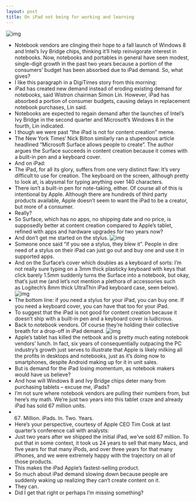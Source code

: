 ```yaml
---
layout: post
title: On iPad not being for working and learning
---
```

![img](http://media.idownloadblog.com/wp-content/uploads/2012/06/iPad-avert-Do-It-All-business.jpg)
* Notebook vendors are clinging their hope to a fall launch of Windows 8 and Intel’s Ivy Bridge chips, thinking it’ll help reinvigorate interest in notebooks. Now, notebooks and portables in general have seen modest, single-digit growth in the past two years because a portion of the consumers’ budget has been absorbed due to iPad demand. So, what gives?
* I like this paragraph in a DigiTimes story from this morning:
* iPad has created new demand instead of eroding existing demand for notebooks, said Wistron chairman Simon Lin. However, iPad has absorbed a portion of consumer budgets, causing delays in replacement notebook purchases, Lin said.
* Notebooks are expected to regain demand after the launches of Intel’s Ivy Bridge in the second quarter and Microsoft’s Windows 8 in the fourth, Lin indicated.
* I though we were past “the iPad is not for content creation” meme.
* The New York Times‘ Nick Bilton similarly ran a stupendous article headlined “Microsoft Surface allows people to create”. The author argues the Surface succeeds in content creation because it comes with a built-in pen and a keyboard cover.
* And on iPad:
* The iPad, for all its glory, suffers from one very distinct flaw: It’s very difficult to use for creation. The keyboard on the screen, although pretty to look at, is abysmal for typing anything over 140 characters.
* There isn’t a built-in pen for note-taking, either. Of course all of this is intentional by Apple. Although there are hundreds of third party products available, Apple doesn’t seem to want the iPad to be a creator, but more of a consumer.
* Really?
* So Surface, which has no apps, no shipping date and no price, is supposedly better at content creation compared to Apple’s tablet, refined with apps and hardware upgrades for two years now?
* And don’t get me started on the stylus.
![img](http://media.idownloadblog.com/wp-content/uploads/2012/06/iPad-avert-Do-It-All-painting.jpg)
* Someone once said “if you see a stylus, they blew it”. People in dire need of a stylus on their iPad can just go out and buy one and use it in supported apps.
* And on the Surface’s cover which doubles as a keyboard of sorts: I’m not really sure typing on a 3mm thick plasticky keyboard with keys that click barely 1.5mm suddenly turns the Surface into a notebook, but okay, that’s just me (and let’s not mention a plethora of accessories such as Logitech’s 8mm thick UltraThin iPad keyboard case, seen below).
![img](http://media.idownloadblog.com/wp-content/uploads/2012/06/Logitech-UltraThin-iPad-keyboard-case.jpeg)
* The bottom line: if you need a stylus for your iPad, you can buy one. If you need a keyboard cover, you can have that too for your iPad.
* To suggest that the iPad is not good for content creation because it doesn’t ship with a built-in pen and a keyboard cover is ludicrous.
* Back to notebook vendors. Of course they’re holding their collective breath for a drop-off in iPad demand.
![img](http://media.idownloadblog.com/wp-content/uploads/2012/06/iPad-avert-Do-It-All-learn.jpg)
* Apple’s tablet has killed the netbook and is pretty much eating notebook vendors’ lunch. In fact, six years of consequentially outpacing the PC industry’s growth just serves to illustrate that Apple is likely milking all the profits in desktops and notebooks, just as it’s doing now to smartphones, despite Android making up for it in unit sales.
* But is demand for the iPad losing momentum, as notebook makers would have us believe?
* And how will Windows 8 and Ivy Bridge chips deter many from purchasing tablets – excuse me, iPads?
* I’m not sure where notebook vendors are pulling their numbers from, but here’s my math. We’re just two years into this tablet craze and already iPad has sold 67 million units.
* 67. Million. iPads. In. Two. Years.
* Here’s your perspective, courtesy of Apple CEO Tim Cook at last quarter’s conference call with analysts:
* Just two years after we shipped the initial iPad, we’ve sold 67 million. To put that in some context, it took us 24 years to sell that many Macs, and five years for that many iPods, and over three years for that many iPhones, and we were extremely happy with the trajectory on all of those products.
* This makes the iPad Apple’s fastest-selling product.
* So much about iPad demand slowing down because people are suddenly waking up realizing they can’t create content on it.
* They can.
* Did I get that right or perhaps I’m missing something?

